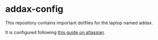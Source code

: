 # addax-config

This repository contains important dotfiles for the laptop named addax.

It is configured following [this guide on atlassian](https://www.atlassian.com/git/tutorials/dotfiles).
